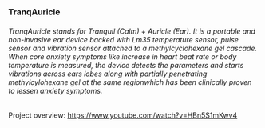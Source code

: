 <h3> TranqAuricle </h3>

<h6> TranqAuricle stands for Tranquil (Calm) + Auricle (Ear). It is a portable and non-invasive ear device backed with Lm35 temperature sensor, pulse sensor and vibration sensor attached to a methylcyclohexane gel cascade. When core anxiety symptoms like increase in heart beat rate or body temperature is measured, the device detects the parameters and starts vibrations across ears lobes along with partially penetrating methylcylohexane gel at the same regionwhich has been clinically proven to lessen anxiety symptoms. </h6>


Project overview: https://www.youtube.com/watch?v=HBn5S1mKwv4 


